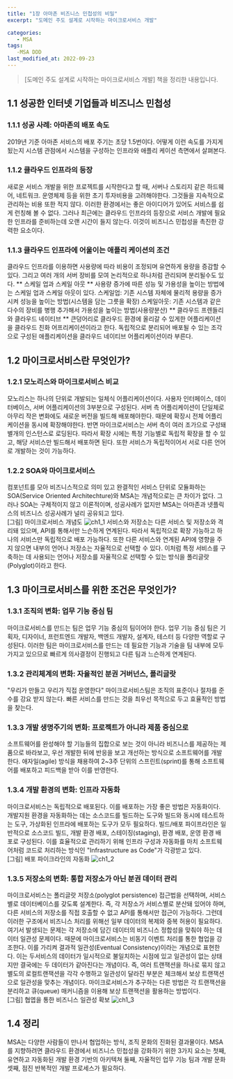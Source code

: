 ```yaml
---
title: "1장 아마존 비즈니스 민첩성의 비밀"
excerpt: "도메인 주도 설계로 시작하는 마이크로서비스 개발"

categories:
   - MSA
tags:
   -MSA DDD
last_modified_at: 2022-09-23
---
```


> [도메인 주도 설계로 시작하는 마이크로서비스 개발] 책을 정리한 내용입니다.


## 1.1 성공한 인터넷 기업들과 비즈니스 민첩성

### 1.1.1 성공 사례: 아마존의 배포 속도
2019년 기준 아마존 서비스의 배포 주기는 초당 1.5번이다. 어떻게 이런 속도를 가지게 됬는지 시스템 관점에서 시스템을 구성하는 인프라와 애플리 케이션 측면에서 살펴본다.

### 1.1.2 클라우드 인프라의 등장
새로운 서비스 개발을 위한 프로젝트를 시작한다고 할 때, 서버나 스토리지 같은 하드웨어, 네트워크. 운영체제 등을 위한 초기 투자비용을 고려해야한다.
그것들을 지속적으로 관리하는 비용 또한 적지 않다. 이러한 환경에서는 좋은 아이디어가 있어도 서비스를 쉽게 런칭해 볼 수 없다. 그러나 최근에는 클라우드 인프라의 등장으로 서비스 개발에 필요한 인프라를 준비하는데 오랜 시간이 들지 않는다. 이것이 비즈니스 민첩성을 촉진한 강력한 요소이다.

### 1.1.3 클라우드 인프라에 어울이는 애플리 케이션의 조건
클라우드 인프라를 이용하면 사용량에 따라 비용이 조정되며 유연하게 용량을 증감할 수 있다.
그리고 여러 개의 서버 장비를 모여 논리적으로 하나처럼 관리되며 분리될수도 있다.
** 스케일 업과 스케일 아웃 **
사용량 증가에 따른 성능 및 가용성을 높이는 방법에는 스케일 업과 스케일 아웃이 있다.
스케일업: 기존 시스템 자체에 물리적 용량을 증가시켜 성능을 높이는 방법(시스템을 담는 그릇을 확장)
스케일아웃: 기존 시스템과 같은 다수의 장비를 병행 추가해서 가용성을 높이는 방법(사용량분산)
** 클라우드 프렌들리와 클라우드 네이티브 **
큰덩어리로 클라우드 환경에 올리갈 수 있게한 어플리케이션을 클라우드 친화 어프리케이션이라고 한다.
독립적으로 분리되어 배포될 수 있는 조각으로 구성된 애플리케이션을 클라우드 네이티브 어플리케이션이라 부른다.


## 1.2 마이크로서비스란 무엇인가? ##

### 1.2.1 모노리스와 마이크로서비스 비교 ###
모노리스는 하나의 단위로 개발되는 일체식 어플리케이션이다. 사용자 인터페이스, 데이터베이스, 서버 어플리케이션의 3부분으로 구성된다.
서버 측 어플리케이션이 단일체로 아무리 작은 변화에도 새로운 버전을 빌드해 배포해야한다. 때문에 확장시 전체 어플리케이션을 동시에 확장해야한다.
반면 마이크로서비스는 서버 측이 여러 조가으로 구성돼 별개의 인스턴스로 로딩된다.
따라서 확장 시에는 특정 기능별로 독립적 확장을 할 수 있고, 해당 서비스만 빌드해서 배포하면 된다.
또한 서비스가 독립적이어서 서로 다른 언어로 개발하는 것이 가능하다.

### 1.2.2 SOA와 마이크로서비스 ###
컴포넌트를 모아 비즈니스적으로 의미 있고 완결적인 서비스 단위로 모듈화하는 SOA(Service Oriented Architechture)와 MSA는 개념적으로는 큰 차이가 없다.
그러나 SOA는 구체적이지 않고 이론적이며, 성공사례가 없지만 MSA는 아마존과 넷플릭스의 비즈니스 성공사례가 널리 공유되고 있다.  
[그림] 마이크로서비스 개념도
![ch1_1](https://user-images.githubusercontent.com/50389148/191980592-e40e817b-6033-4289-b861-bfacbf42dec5.PNG)
서비스와 저장소는 다른 서비스 및 저장소와 격리돼 있으며, API를 통해서만 느슨하게 연계된다.
따라서 독립적으로 확장 가능하고 하나의 서비스만 독립적으로 배포 가능하다.
또한 다른 서비스와 연계된 API에 영향을 주지 않으면 내부의 언어나 저장소는 자율적으로 선택할 수 있다.
이처럼 특정 서비스를 구축하는 데 사용되는 언어나 저장소를 자율적으로 선택할 수 있는 방식을 폴리글랏(Polyglot)이라고 한다.


## 1.3 마이크로서비스를 위한 조건은 무엇인가? ##

### 1.3.1 조직의 변화: 업무 기능 중심 팀 ###
마이크로서비스를 만드는 팀은 업무 기능 중심의 팀이어야 한다. 
업무 기능 중심 팀은 기획자, 디자이너, 프런트엔드 개발자, 백엔드 개발자, 설계자, 테스터 등 다양한 역할로 구성된다.
이러한 팀은 마이크로서비스를 만드는 데 필요한 기능과 기술을 팀 내부에 모두 가지고 있으므로 빠르게 의사결정이 진행되고 다른 팀과 느슨하게 연계된다.

### 1.3.2 관리체계의 변화: 자율적인 분권 거버넌스, 폴리글랏 ###
"우리가 만들고 우리가 직접 운영한다"
마이크로서비스팀은 조직의 표준이나 절차를 준수를 강요 받지 않는다. 빠른 서비스를 만드는 것을 최우선 목적으로 두고 효율적인 방법을 찾는다.

### 1.3.3 개발 생명주기의 변화: 프로젝트가 아니라 제품 중심으로 ###
소프트웨어를 완성해야 할 기능들의 집합으로 보는 것이 아니라 비즈니스를 제공하는 제품으로 바라보고, 우선 개발한 뒤에 반응을 보고 개선하는 방식으로 소프트웨어를 개발한다.
애자일(agile) 방식을 채용하여 2~3주 단위의 스프린트(sprint)를 통해 소프트웨어를 배포하고 피드백을 받아 이를 반영한다.

### 1.3.4 개발 환경의 변화: 인프라 자동화 ###
마이크로서비스는 독립적으로 배포된다. 이를 배포하는 가장 좋은 방법은 자동화이다.
개발지원 환경을 자동화하는 데는 소스코드를 빌드하는 도구와 빌드와 동시에 테스트하는 도구, 가상화된 인프라에 배포하는 도구가 모두 필요하다.
빌드/배포 파이프라인은 일반적으로 소스코드 빌드, 개발 환경 배포, 스테이징(staging), 환경 배포, 운영 환경 배포로 구성된다.
이를 효율적으로 관리하기 위해 인프라 구성과 자동화를 마치 소프트웨어처럼 코드로 처리하는 방식인 "Infrastructure as Code"가 각광받고 있다.  
[그림] 배포 파이크라인의 자동화
![ch1_2](https://user-images.githubusercontent.com/50389148/191980885-e9a8d567-8218-4f38-af84-b43365e28f13.PNG)

### 1.3.5 저장소의 변화: 통합 저장소가 아닌 분권 데이터 관리 ###
마이크로서비스는 폴리글랏 저장소(polyglot persistence) 접근법을 선택하며, 서비스별로 데이터베이스를 갖도록 설계한다.
즉, 각 저장소가 서비스별로 분산돼 있어야 하며, 다른 서비스의 저장소를 직접 호출할 수 없고 API를 통해서만 접근이 가능하다.
그런데 이러한 구조에서 비즈니스 처리를 위해선 일부 데이터의 복제와 중복 허용이 필요하다.
여기서 발생되는 문제는 각 저장소에 담긴 데이터의 비즈니스 정합성을 맞춰야 하는 데이터 일관성 문제이다.
때문에 마이크로서비스는 비동기 이벤트 처리를 통한 협업을 강조한다. 이를 가리켜 결과적 일관성(Eventual Consistency)이라는 개념으로 표현한다.
이는 두서비스의 데이터가 일시적으로 불일치하는 시점에 있고 일관성이 없는 상태지만 결국에는 두 데이터가 같아진다는 개념이다.
즉, 여러 트랜잭션을 하나로 묶지 않고 별도의 로컬트랜잭션을 각각 수행하고 일관성이 달라진 부분은 체크해서 보상 트랜잭션으로 일관성을 맞추는 개념이다.
마이크로서비스가 추구하는 다른 방법은 각 트랜잭션을 분리하고 큐(queue) 매커니즘을 이용해 보상 트랜잭션을 활용하는 방법이다.  
[그림] 협엽을 통한 비즈니스 일관성 확보
![ch1_3](https://user-images.githubusercontent.com/50389148/191980906-64e0c971-11ee-412b-b572-72134d06b0f2.PNG)

## 1.4 정리 ##
MSA는 다양한 사람들이 만나서 협업하는 방식, 조직 문화의 진화된 결과물이다.
MSA를 지향하려면 클라우드 환경에서 비즈니스 민첩성을 강화하기 위한 3가지 요소는
첫째, 유연하고 자동화된 개발 환경 기반의 아키텍쳐
둘째, 자율적인 업무 기능 팀과 개발 문화
셋째, 점진 반복적인 개발 프로세스가 필요하다.

